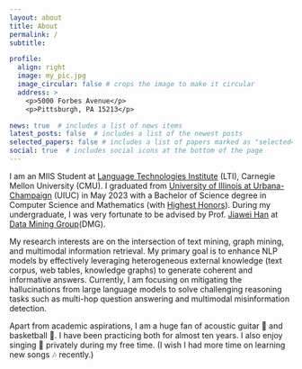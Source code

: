 ```yaml
---
layout: about
title: About
permalink: /
subtitle: 

profile:
  align: right
  image: my_pic.jpg
  image_circular: false # crops the image to make it circular
  address: >
    <p>5000 Forbes Avenue</p>
    <p>Pittsburgh, PA 15213</p>

news: true  # includes a list of news items
latest_posts: false  # includes a list of the newest posts
selected_papers: false # includes a list of papers marked as "selected={true}"
social: true  # includes social icons at the bottom of the page
---
```


I am an MIIS Student at [Language Technologies Institute](https://lti.cs.cmu.edu/) (LTI), Carnegie Mellon University (CMU). I graduated from [University of Illinois at Urbana-Champaign](https://illinois.edu/) (UIUC) in May 2023 with a Bachelor of Science degree in Computer Science and Mathematics (with [Highest Honors](https://cs.illinois.edu/about/awards/undergraduate-scholarships-awards/bronze-tablet-award)). During my undergraduate, I was very fortunate to be advised by Prof. [Jiawei Han](http://hanj.cs.illinois.edu/) at [Data Mining Group](http://dm1.cs.uiuc.edu/)(DMG). 

My research interests are on the intersection of text mining, graph mining, and multimodal information retrieval. My primary goal is to enhance NLP models by effectively leveraging heterogeneous external knowledge (text corpus, web tables, knowledge graphs) to generate coherent and informative answers. Currently, I am focusing on mitigating the hallucinations from large language models to solve challenging reasoning tasks such as multi-hop question answering and multimodal misinformation detection. 

Apart from academic aspirations, I am a huge fan of acoustic guitar 🎸 and basketball 🏀. I have been practicing both for almost ten years. I also enjoy singing 🎤 privately during my free time. (I wish I had more time on learning new songs 🎶 recently.) 
